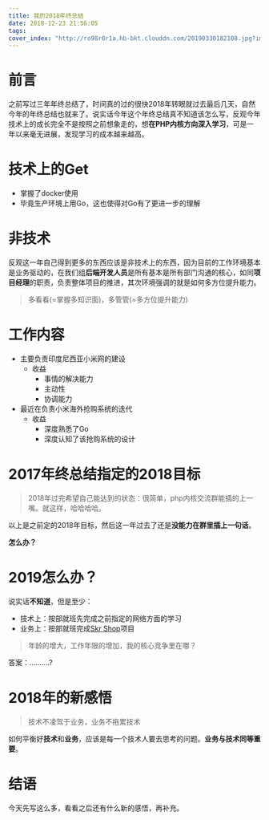 ```yaml
---
title: 我的2018年终总结
date: 2018-12-23 21:56:05
tags:
cover_index: "http://ro98r0r1a.hb-bkt.clouddn.com/20190330182108.jpg?imageMogr2/thumbnail/640x480!/format/webp/blur/1x0/quality/75|imageslim"
---
```


# 前言

之前写过三年年终总结了，时间真的过的很快2018年转眼就过去最后几天，自然今年的年终总结也就来了。说实话今年这个年终总结真不知道该怎么写，反观今年技术上的成长完全不是按照之前想象走的，想**在PHP内核方向深入学习**，可是一年以来毫无进展，发现学习的成本越来越高。

# 技术上的Get

- 掌握了docker使用
- 毕竟生产环境上用Go，这也使得对Go有了更进一步的理解

# 非技术

反观这一年自己得到更多的东西应该是非技术上的东西，因为目前的工作环境基本是业务驱动的，在我们组**后端开发人员**是所有基本是所有部门沟通的核心，如同**项目经理**的职责，负责整体项目的推进，其次环境强调的就是如何多方位提升能力。

> 多看看(=掌握多知识面)，多管管(=多方位提升能力)

# 工作内容

- 主要负责印度尼西亚小米网的建设
    + 收益
        * 事情的解决能力
        * 主动性
        * 协调能力   
- 最近在负责小米海外抢购系统的迭代
    + 收益
        * 深度熟悉了Go
        * 深度认知了该抢购系统的设计

# 2017年终总结指定的2018目标

> 2018年过完希望自己能达到的状态：很简单，php内核交流群能插的上一嘴。就这样，哈哈哈哈。

以上是之前定的2018年目标，然后这一年过去了还是**没能力在群里插上一句话**。

**怎么办？**

# 2019怎么办？

说实话**不知道**，但是至少：

- 技术上：按部就班先完成之前指定的网络方面的学习
- 业务上：按部就班完成[Skr Shop](http://skrshop.tech/)项目

> 年龄的增大，工作年限的增加，我的核心竞争里在哪？

答案：..........?

# 2018年的新感悟

> 技术不凌驾于业务，业务不拖累技术

如何平衡好**技术**和**业务**，应该是每一个技术人要去思考的问题。**业务与技术同等重要**。

# 结语

今天先写这么多，看看之后还有什么新的感悟，再补充。
